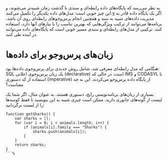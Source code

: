 به نظر می‌رسد که پایگاه‌های داده رابطه‌ای و سندی با گذشت زمان شبیه‌تر می‌شوند، و این چیز خوبی است: مدل‌های داده یکدیگر را تکمیل می‌کنند.[v](ch02.html#idm140605782034240) اگر یک پایگاه داده قادر به مدیریت داده‌های شبیه به سند و همچنین انجام پرس‌وجوهای رابطه‌ای روی آن باشد، برنامه‌ها می‌توانند از ترکیب ویژگی‌هایی که بهترین تناسب را با نیازهای آنها دارد، استفاده کنند. ترکیبی از مدل‌های رابطه‌ای و سندی مسیر خوبی است که پایگاه‌های داده می‌توانند در آینده طی کنند.

# زبان‌های پرس‌وجو برای داده‌ها
هنگامی که مدل رابطه‌ای معرفی شد، شامل روش جدیدی برای پرس‌وجوی داده‌ها بود: SQL یک زبان پرس‌وجوی اعلانی (declarative) است، در حالی که IMS و CODASYL با استفاده از کد دستوری (imperative) از پایگاه داده پرس‌وجو می‌کردند. این به چه معناست؟

بسیاری از زبان‌های برنامه‌نویسی رایج، دستوری هستند. به عنوان مثال، اگر شما یک لیست از گونه‌های جانوری دارید، ممکن است چیزی شبیه به این بنویسید تا فقط کوسه‌ها را از لیست برگردانید:
```
function getSharks() {
    var sharks = [];
    for (var i = 0; i < animals.length; i++) {
        if (animals[i].family === "Sharks") {
            sharks.push(animals[i]);
        }
    }
    return sharks;
}
```% 
